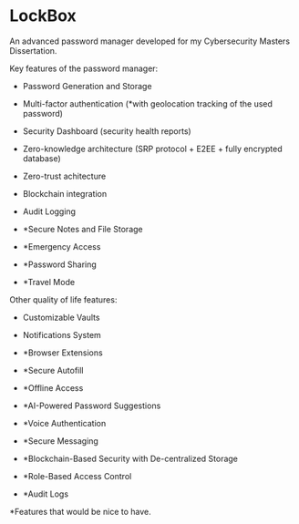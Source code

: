 # LockBox
An advanced password manager developed for my Cybersecurity Masters Dissertation.

Key features of the password manager:

- Password Generation and Storage
- Multi-factor authentication (*with geolocation tracking of the used password)
- Security Dashboard (security health reports)
- Zero-knowledge architecture (SRP protocol + E2EE + fully encrypted database)
- Zero-trust achitecture
- Blockchain integration
- Audit Logging

- *Secure Notes and File Storage
- *Emergency Access
- *Password Sharing
- *Travel Mode

Other quality of life features:

- Customizable Vaults
- Notifications System

- *Browser Extensions
- *Secure Autofill
- *Offline Access
- *AI-Powered Password Suggestions 
- *Voice Authentication
- *Secure Messaging
- *Blockchain-Based Security with De-centralized Storage
- *Role-Based Access Control
- *Audit Logs

*Features that would be nice to have.
